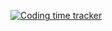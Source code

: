 [![Coding time tracker](https://wakatime.com/badge/github/bnonni/Crypto_Predictor.svg)](https://wakatime.com/badge/github/bnonni/Crypto_Predictor)